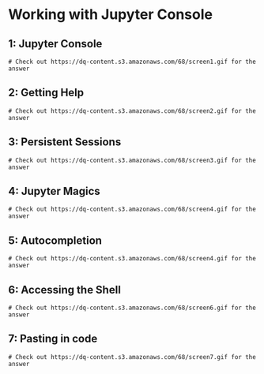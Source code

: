 # Working with Jupyter Console

## 1: Jupyter Console
```shell
# Check out https://dq-content.s3.amazonaws.com/68/screen1.gif for the answer
```

## 2: Getting Help
```shell
# Check out https://dq-content.s3.amazonaws.com/68/screen2.gif for the answer
```

## 3: Persistent Sessions
```shell
# Check out https://dq-content.s3.amazonaws.com/68/screen3.gif for the answer
```

## 4: Jupyter Magics
```shell
# Check out https://dq-content.s3.amazonaws.com/68/screen4.gif for the answer
```

## 5: Autocompletion
```shell
# Check out https://dq-content.s3.amazonaws.com/68/screen4.gif for the answer
```

## 6: Accessing the Shell
```shell
# Check out https://dq-content.s3.amazonaws.com/68/screen6.gif for the answer
```

## 7: Pasting in code
```shell
# Check out https://dq-content.s3.amazonaws.com/68/screen7.gif for the answer
```
